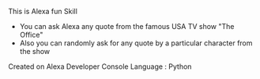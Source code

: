 This is Alexa fun Skill
- You can ask Alexa any quote from the famous USA TV show "The Office"
- Also you can randomly ask for any quote by a particular character from the show

Created on Alexa Developer Console
Language : Python	
